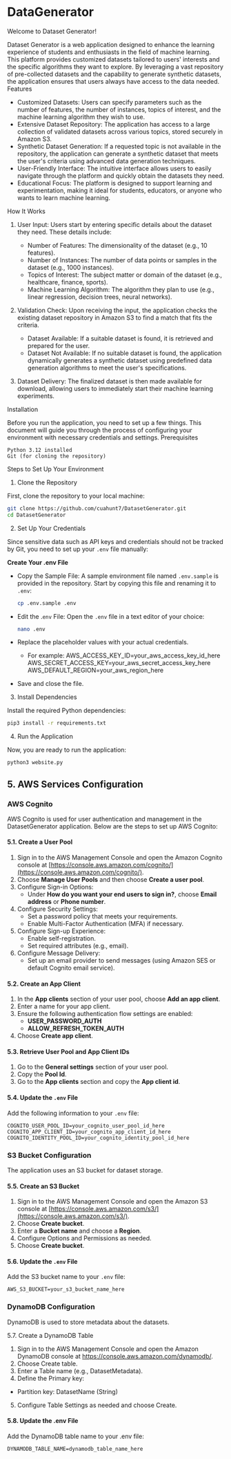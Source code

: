 # DataGenerator
Welcome to Dataset Generator!

Dataset Generator is a web application designed to enhance the learning experience of students and enthusiasts in the field of machine learning. This platform provides customized datasets tailored to users' interests and the specific algorithms they want to explore. By leveraging a vast repository of pre-collected datasets and the capability to generate synthetic datasets, the application ensures that users always have access to the data needed.
Features

* Customized Datasets: Users can specify parameters such as the number of features, the number of instances, topics of interest, and the machine learning algorithm they wish to use.
* Extensive Dataset Repository: The application has access to a large collection of validated datasets across various topics, stored securely in Amazon S3.
* Synthetic Dataset Generation: If a requested topic is not available in the repository, the application can generate a synthetic dataset that meets the user's criteria using advanced data generation techniques.
* User-Friendly Interface: The intuitive interface allows users to easily navigate through the platform and quickly obtain the datasets they need.
* Educational Focus: The platform is designed to support learning and experimentation, making it ideal for students, educators, or anyone who wants to learn machine learning.

How It Works

1. User Input: Users start by entering specific details about the dataset they need. These details include:
    - Number of Features: The dimensionality of the dataset (e.g., 10 features).
    - Number of Instances: The number of data points or samples in the dataset (e.g., 1000 instances).
    - Topics of Interest: The subject matter or domain of the dataset (e.g., healthcare, finance, sports).
    - Machine Learning Algorithm: The algorithm they plan to use (e.g., linear regression, decision trees, neural networks).

2. Validation Check: Upon receiving the input, the application checks the existing dataset repository in Amazon S3 to find a match that fits the criteria.
    - Dataset Available: If a suitable dataset is found, it is retrieved and prepared for the user.
    - Dataset Not Available: If no suitable dataset is found, the application dynamically generates a synthetic dataset using predefined data generation algorithms to meet the user's specifications.

3. Dataset Delivery: The finalized dataset is then made available for download, allowing users to immediately start their machine learning experiments.


Installation

Before you run the application, you need to set up a few things. This document will guide you through the process of configuring your environment with necessary credentials and settings.
Prerequisites

    Python 3.12 installed
    Git (for cloning the repository)

Steps to Set Up Your Environment
1. Clone the Repository

First, clone the repository to your local machine:
```bash
git clone https://github.com/cuahunt7/DatasetGenerator.git
cd DatasetGenerator
```

2. Set Up Your Credentials

Since sensitive data such as API keys and credentials should not be tracked by Git, you need to set up your `.env` file manually:

**Create Your .env File**

* Copy the Sample File: A sample environment file named `.env.sample` is provided in the repository. Start by copying this file and renaming it to `.env`:
    ```bash
    cp .env.sample .env
    ```

* Edit the .`env` File: Open the `.env` file in a text editor of your choice:
    ```bash
    nano .env
    ```

* Replace the placeholder values with your actual credentials.
    * For example:
        AWS_ACCESS_KEY_ID=your_aws_access_key_id_here
        AWS_SECRET_ACCESS_KEY=your_aws_secret_access_key_here
        AWS_DEFAULT_REGION=your_aws_region_here
* Save and close the file.

3. Install Dependencies

Install the required Python dependencies:
```bash
pip3 install -r requirements.txt
```

4. Run the Application

Now, you are ready to run the application:
```bash
python3 website.py
```


## 5. AWS Services Configuration

### AWS Cognito

AWS Cognito is used for user authentication and management in the DatasetGenerator application. Below are the steps to set up AWS Cognito:

#### 5.1. Create a User Pool

1. Sign in to the AWS Management Console and open the Amazon Cognito console at [https://console.aws.amazon.com/cognito/](https://console.aws.amazon.com/cognito/).
2. Choose **Manage User Pools** and then choose **Create a user pool**.
3. Configure Sign-in Options:
    - Under **How do you want your end users to sign in?**, choose **Email address** or **Phone number**.
4. Configure Security Settings:
    - Set a password policy that meets your requirements.
    - Enable Multi-Factor Authentication (MFA) if necessary.
5. Configure Sign-up Experience:
    - Enable self-registration.
    - Set required attributes (e.g., email).
6. Configure Message Delivery:
    - Set up an email provider to send messages (using Amazon SES or default Cognito email service).

#### 5.2. Create an App Client

1. In the **App clients** section of your user pool, choose **Add an app client**.
2. Enter a name for your app client.
3. Ensure the following authentication flow settings are enabled:
    - **USER_PASSWORD_AUTH**
    - **ALLOW_REFRESH_TOKEN_AUTH**
4. Choose **Create app client**.

#### 5.3. Retrieve User Pool and App Client IDs

1. Go to the **General settings** section of your user pool.
2. Copy the **Pool Id**.
3. Go to the **App clients** section and copy the **App client id**.

#### 5.4. Update the `.env` File

Add the following information to your `.env` file:
```plaintext
COGNITO_USER_POOL_ID=your_cognito_user_pool_id_here
COGNITO_APP_CLIENT_ID=your_cognito_app_client_id_here
COGNITO_IDENTITY_POOL_ID=your_cognito_identity_pool_id_here
```
### S3 Bucket Configuration

The application uses an S3 bucket for dataset storage.

#### 5.5. Create an S3 Bucket

1. Sign in to the AWS Management Console and open the Amazon S3 console at [https://console.aws.amazon.com/s3/](https://console.aws.amazon.com/s3/).
2. Choose **Create bucket**.
3. Enter a **Bucket name** and choose a **Region**.
4. Configure Options and Permissions as needed.
5. Choose **Create bucket**.

#### 5.6. Update the `.env` File

Add the S3 bucket name to your `.env` file:
```plaintext
AWS_S3_BUCKET=your_s3_bucket_name_here
```

### DynamoDB Configuration
DynamoDB is used to store metadata about the datasets.

5.7. Create a DynamoDB Table
1. Sign in to the AWS Management Console and open the Amazon DynamoDB console at https://console.aws.amazon.com/dynamodb/.
2. Choose Create table.
3. Enter a Table name (e.g., DatasetMetadata).
4. Define the Primary key:
- Partition key: DatasetName (String)
5. Configure Table Settings as needed and choose Create.
#### 5.8. Update the .env File
Add the DynamoDB table name to your .env file:

```plaintext
DYNAMODB_TABLE_NAME=dynamodb_table_name_here
```
